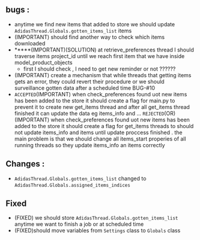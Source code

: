 ## bugs :
- anytime we find new items that added to store we should update `AdidasThread.Globals.gotten_items_list` items 
- (IMPORTANT) should find another way to check which items downloaded
- *****(IMPORTANT)(SOLUTION) at retrieve_preferences thread I should traverse items project_id until we reach first item that we have inside model_product_objects
  - first I should check , I need to get new reminder or not  ??????
- (IMPORTANT) create a mechanism  that while threads that  getting items gets an error, they could revert their procedure or we should surveillance gotten data after a scheduled time BUG-#10 
- `ACCEPTED`(IMPORTANT) when check_preferences found uot new items has been added to the store it should create a flag for main.py to prevent it to create new get_items thread and after all get_items thread finished it can update the data eg items_info and ...
  `REJECTED`(OR)(IMPORTANT) when check_preferences found uot new items has been added to the store it should create a flag for get_items threads to should not update items_info and items until update proccess finished . the main problem is that we should change all items_start properies of all running threads so they update items_info an items correctly  


## Changes : 
- `AdidasThread.Globals.gotten_items_list` changed to `AdidasThread.Globals.assigned_items_indices`

## Fixed
- (FIXED) we should store `AdidasThread.Globals.gotten_items_list` anytime we want to finish a job or at scheduled time 
- (FIXED)should move variables from `Settings` class to `Globals` class
